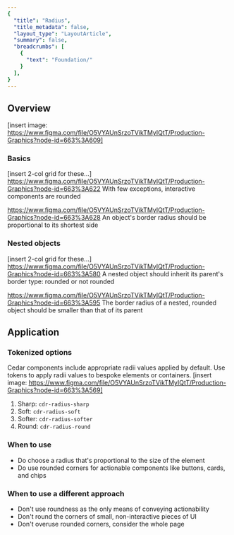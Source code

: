 ```yaml
---
{
  "title": "Radius",
  "title_metadata": false,
  "layout_type": "LayoutArticle",
  "summary": false,
  "breadcrumbs": [
    {
      "text": "Foundation/"
    }
  ],
}
---
```


<cdr-doc-table-of-contents-shell parentSelector='h2' childSelector='h3'>

## Overview
[insert image: https://www.figma.com/file/O5VYAUnSrzoTVikTMyIQtT/Production-Graphics?node-id=663%3A609]

### Basics
[insert 2-col grid for these...]
https://www.figma.com/file/O5VYAUnSrzoTVikTMyIQtT/Production-Graphics?node-id=663%3A622
With few exceptions, interactive components are rounded
  
https://www.figma.com/file/O5VYAUnSrzoTVikTMyIQtT/Production-Graphics?node-id=663%3A628
An object's border radius should be proportional to its shortest side
  
### Nested objects
[insert 2-col grid for these...]
https://www.figma.com/file/O5VYAUnSrzoTVikTMyIQtT/Production-Graphics?node-id=663%3A580
A nested object should inherit its parent's border type: rounded or not rounded
  
https://www.figma.com/file/O5VYAUnSrzoTVikTMyIQtT/Production-Graphics?node-id=663%3A595
The border radius of a nested, rounded object should be smaller than that of its parent
  
## Application

### Tokenized options
Cedar components include appropriate radii values applied by default. Use tokens to apply radii values to bespoke elements or containers.
[insert image: https://www.figma.com/file/O5VYAUnSrzoTVikTMyIQtT/Production-Graphics?node-id=663%3A569]
1. Sharp: `cdr-radius-sharp` 
2. Soft:  `cdr-radius-soft` 
3. Softer:  `cdr-radius-softer` 
4. Round:  `cdr-radius-round`
  
### When to use
+ Do choose a radius that's proportional to the size of the element
+ Do use rounded corners for actionable components like buttons, cards, and chips
  
### When to use a different approach
+ Don't use roundness as the only means of conveying actionability
+ Don't round the corners of small, non-interactive pieces of UI
+ Don't overuse rounded corners, consider the whole page
</cdr-doc-table-of-contents-shell>
